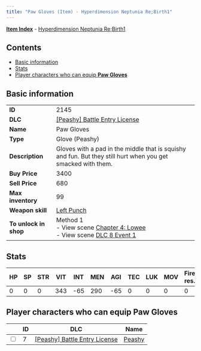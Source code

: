 ```yaml
---
title: "Paw Gloves (Item) - Hyperdimension Neptunia Re;Birth1"
---
```


[**Item Index**](/neptunia/rb1/item/index.html) - [Hyperdimension Neptunia Re;Birth1](/neptunia/rb1)

## Contents

- [Basic information](#basic-information)
- [Stats](#stats)
- [Player characters who can equip **Paw Gloves**](#player-characters-who-can-equip-paw-gloves)

## Basic information

|   |   |
| -- | -- |
| **ID** | 2145 |
| **DLC** | [[Peashy] Battle Entry License](/neptunia/rb1/dlc/8-peashy.html) |
| **Name** | Paw Gloves |
| **Type** | Glove (Peashy) |
| **Description** | Gloves with a pad in the middle that is squishy and fun. But they still hurt when you get smacked with them. |
| **Buy Price** | 3400 |
| **Sell Price** | 680 |
| **Max inventory** | 99 |
| **Weapon skill** | [Left Punch](/neptunia/rb1/skill/8-1203-left-punch.html) |
| **To unlock in shop** | Method 1<br />- View scene [Chapter 4: Lowee](/neptunia/rb1/scene/1-402-chapter-4-lowee.html)<br />- View scene [DLC 8 Event 1](/neptunia/rb1/scene/8-5020-dlc-8-event-1.html) |


## Stats

| HP | SP | STR | VIT | INT | MEN | AGI | TEC | LUK | MOV | Fire res. | Ice res. | Wind res. | Lightning res. |
| -- | -- | --- | --- | --- | --- | --- | --- | --- | --- | --------- | -------- | --------- | -------------- |
| 0 | 0 | 0 | 343 | -65 | 290 | -65 | 0 | 0 | 0 | 0 | 0 | 0 | 0 |


## Player characters who can equip **Paw Gloves**

|    | ID | DLC | Name |
| -- | -- | --- | ---- |
| <input type="checkbox" id="rb1-player-8-7" class="trackbox" /> | 7 | [[Peashy] Battle Entry License](/neptunia/rb1/dlc/8-peashy.html) | [Peashy](/neptunia/rb1/player/8-7-peashy.html) |
